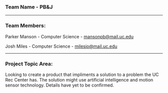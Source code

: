 ### Team Name - PB&J
---
 
### Team Members:
Parker Manson - Computer Science - mansonpb@mail.uc.edu

Josh Miles - Computer Science - milesjo@mail.uc.edu

---

### Project Topic Area: 

Looking to create a product that impliments a solution to a problem the UC Rec Center has.  The solution might use artificial intelligence and motion sensor technology.  Details have yet to be confirmed.
